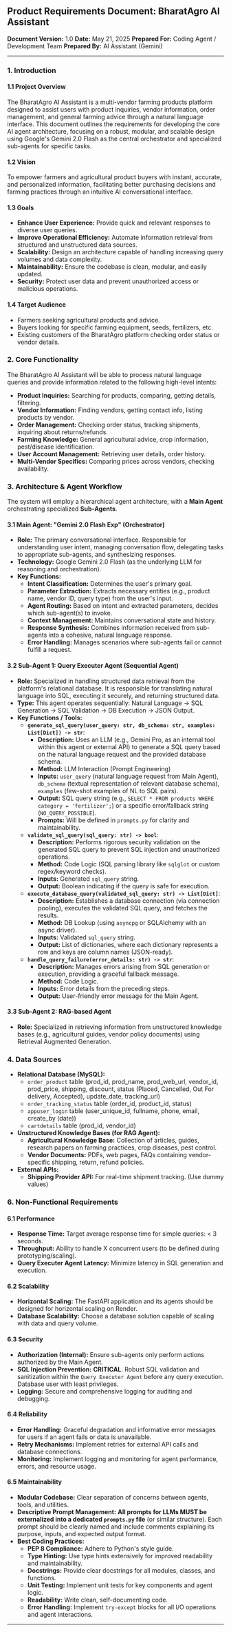 ## Product Requirements Document: BharatAgro AI Assistant

**Document Version:** 1.0
**Date:** May 21, 2025
**Prepared For:** Coding Agent / Development Team
**Prepared By:** AI Assistant (Gemini)

---

### 1. Introduction

#### 1.1 Project Overview
The BharatAgro AI Assistant is a multi-vendor farming products platform designed to assist users with product inquiries, vendor information, order management, and general farming advice through a natural language interface. This document outlines the requirements for developing the core AI agent architecture, focusing on a robust, modular, and scalable design using Google's Gemini 2.0 Flash as the central orchestrator and specialized sub-agents for specific tasks.

#### 1.2 Vision
To empower farmers and agricultural product buyers with instant, accurate, and personalized information, facilitating better purchasing decisions and farming practices through an intuitive AI conversational interface.

#### 1.3 Goals
* **Enhance User Experience:** Provide quick and relevant responses to diverse user queries.
* **Improve Operational Efficiency:** Automate information retrieval from structured and unstructured data sources.
* **Scalability:** Design an architecture capable of handling increasing query volumes and data complexity.
* **Maintainability:** Ensure the codebase is clean, modular, and easily updated.
* **Security:** Protect user data and prevent unauthorized access or malicious operations.

#### 1.4 Target Audience
* Farmers seeking agricultural products and advice.
* Buyers looking for specific farming equipment, seeds, fertilizers, etc.
* Existing customers of the BharatAgro platform checking order status or vendor details.

### 2. Core Functionality

The BharatAgro AI Assistant will be able to process natural language queries and provide information related to the following high-level intents:

* **Product Inquiries:** Searching for products, comparing, getting details, filtering.
* **Vendor Information:** Finding vendors, getting contact info, listing products by vendor.
* **Order Management:** Checking order status, tracking shipments, inquiring about returns/refunds.
* **Farming Knowledge:** General agricultural advice, crop information, pest/disease identification.
* **User Account Management:** Retrieving user details, order history.
* **Multi-Vendor Specifics:** Comparing prices across vendors, checking availability.

### 3. Architecture & Agent Workflow

The system will employ a hierarchical agent architecture, with a **Main Agent** orchestrating specialized **Sub-Agents**.

#### 3.1 Main Agent: "Gemini 2.0 Flash Exp" (Orchestrator)

* **Role:** The primary conversational interface. Responsible for understanding user intent, managing conversation flow, delegating tasks to appropriate sub-agents, and synthesizing responses.
* **Technology:** Google Gemini 2.0 Flash (as the underlying LLM for reasoning and orchestration).
* **Key Functions:**
    * **Intent Classification:** Determines the user's primary goal.
    * **Parameter Extraction:** Extracts necessary entities (e.g., product name, vendor ID, query type) from the user's input.
    * **Agent Routing:** Based on intent and extracted parameters, decides which sub-agent(s) to invoke.
    * **Context Management:** Maintains conversational state and history.
    * **Response Synthesis:** Combines information received from sub-agents into a cohesive, natural language response.
    * **Error Handling:** Manages scenarios where sub-agents fail or cannot fulfill a request.

#### 3.2 Sub-Agent 1: Query Executer Agent (Sequential Agent)

* **Role:** Specialized in handling structured data retrieval from the platform's relational database. It is responsible for translating natural language into SQL, executing it securely, and returning structured data.
* **Type:** This agent operates sequentially: Natural Language -> SQL Generation -> SQL Validation -> DB Execution -> JSON Output.
* **Key Functions / Tools:**
    * **`generate_sql_query(user_query: str, db_schema: str, examples: List[Dict]) -> str`**:
        * **Description:** Uses an LLM (e.g., Gemini Pro, as an internal tool within this agent or external API) to generate a SQL query based on the natural language request and the provided database schema.
        * **Method:** LLM Interaction (Prompt Engineering)
        * **Inputs:** `user_query` (natural language request from Main Agent), `db_schema` (textual representation of relevant database schema), `examples` (few-shot examples of NL to SQL pairs).
        * **Output:** SQL query string (e.g., `SELECT * FROM products WHERE category = 'fertilizer';`) or a specific error/fallback string (`NO_QUERY_POSSIBLE`).
        * **Prompts:** Will be defined in `prompts.py` for clarity and maintainability.
    * **`validate_sql_query(sql_query: str) -> bool`**:
        * **Description:** Performs rigorous security validation on the generated SQL query to prevent SQL injection and unauthorized operations.
        * **Method:** Code Logic (SQL parsing library like `sqlglot` or custom regex/keyword checks).
        * **Inputs:** Generated `sql_query` string.
        * **Output:** Boolean indicating if the query is safe for execution.
    * **`execute_database_query(validated_sql_query: str) -> List[Dict]`**:
        * **Description:** Establishes a database connection (via connection pooling), executes the validated SQL query, and fetches the results.
        * **Method:** DB Lookup (using `asyncpg` or SQLAlchemy with an async driver).
        * **Inputs:** Validated `sql_query` string.
        * **Output:** List of dictionaries, where each dictionary represents a row and keys are column names (JSON-ready).
    * **`handle_query_failure(error_details: str) -> str`**:
        * **Description:** Manages errors arising from SQL generation or execution, providing a graceful fallback message.
        * **Method:** Code Logic.
        * **Inputs:** Error details from the preceding steps.
        * **Output:** User-friendly error message for the Main Agent.

#### 3.3 Sub-Agent 2: RAG-based Agent

* **Role:** Specialized in retrieving information from unstructured knowledge bases (e.g., agricultural guides, vendor policy documents) using Retrieval Augmented Generation.


### 4. Data Sources

* **Relational Database (MySQL):**
    * `order_product` table (prod_id, prod_name, prod_web_url, vendor_id, prod_price, shipping, discount, status (Placed, Cancelled, Out For delivery, Accepted), update_date, tracking_url)
    * `order_tracking_status` table (order_id, product_id, status)
    * `appuser_login` table (user_unique_id, fullname, phone, email, create_by (date))
    * `cartdetails` table (prod_id, vendor_id)
* **Unstructured Knowledge Bases (for RAG Agent):**
    * **Agricultural Knowledge Base:** Collection of articles, guides, research papers on farming practices, crop diseases, pest control.
    * **Vendor Documents:** PDFs, web pages, FAQs containing vendor-specific shipping, return, refund policies.
* **External APIs:**
    * **Shipping Provider API:** For real-time shipment tracking. (Use dummy values)



### 6. Non-Functional Requirements

#### 6.1 Performance
* **Response Time:** Target average response time for simple queries: < 3 seconds.
* **Throughput:** Ability to handle X concurrent users (to be defined during prototyping/scaling).
* **Query Executer Agent Latency:** Minimize latency in SQL generation and execution.

#### 6.2 Scalability
* **Horizontal Scaling:** The FastAPI application and its agents should be designed for horizontal scaling on Render.
* **Database Scalability:** Choose a database solution capable of scaling with data and query volume.

#### 6.3 Security
* **Authorization (Internal):** Ensure sub-agents only perform actions authorized by the Main Agent.
* **SQL Injection Prevention:** **CRITICAL**. Robust SQL validation and sanitization within the `Query Executer Agent` before any query execution. Database user with least privileges.
* **Logging:** Secure and comprehensive logging for auditing and debugging.

#### 6.4 Reliability
* **Error Handling:** Graceful degradation and informative error messages for users if an agent fails or data is unavailable.
* **Retry Mechanisms:** Implement retries for external API calls and database connections.
* **Monitoring:** Implement logging and monitoring for agent performance, errors, and resource usage.

#### 6.5 Maintainability
* **Modular Codebase:** Clear separation of concerns between agents, tools, and utilities.
* **Descriptive Prompt Management:** **All prompts for LLMs MUST be externalized into a dedicated `prompts.py` file** (or similar structure). Each prompt should be clearly named and include comments explaining its purpose, inputs, and expected output format.
* **Best Coding Practices:**
    * **PEP 8 Compliance:** Adhere to Python's style guide.
    * **Type Hinting:** Use type hints extensively for improved readability and maintainability.
    * **Docstrings:** Provide clear docstrings for all modules, classes, and functions.
    * **Unit Testing:** Implement unit tests for key components and agent logic.
    * **Readability:** Write clean, self-documenting code.
    * **Error Handling:** Implement `try-except` blocks for all I/O operations and agent interactions.

---